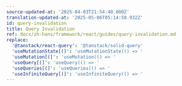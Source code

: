 ```yaml
---
source-updated-at: '2025-04-03T21:54:40.000Z'
translation-updated-at: '2025-05-06T05:14:50.932Z'
id: query-invalidation
title: Query Invalidation
ref: docs/zh-hans/framework/react/guides/query-invalidation.md
replace:
  '@tanstack/react-query': '@tanstack/solid-query'
  'useMutationState[(]': 'useMutationState(() => '
  'useMutation[(]': 'useMutation(() => '
  'useQuery[(]': 'useQuery(() => '
  'useQueries[(]': 'useQueries(() => '
  'useInfiniteQuery[(]': 'useInfiniteQuery(() => '
---
```

